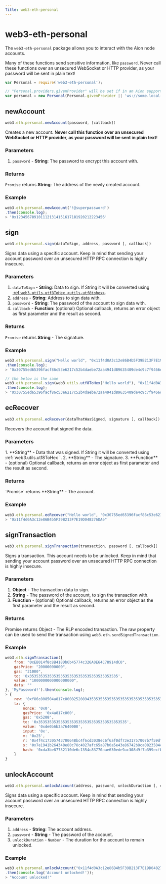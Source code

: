 ```yaml
---
Title: web3-eth-personal
---
```


# web3-eth-personal

The `web3-eth-personal` package allows you to interact with the Aion node accounts.

Many of these functions send sensitive information, like `password`. Never call these functions over an unsecured WebSocket or HTTP provider, as your password will be sent in plain text!

```javascript
var Personal = require('web3-eth-personal');

// "Personal.providers.givenProvider" will be set if in an Aion supported browser.
var personal = new Personal(Personal.givenProvider || 'ws://some.local-or-remote.node:8546');
```

## newAccount

```javascript
web3.eth.personal.newAccount(password, [callback])
```

Creates a new account. **Never call this function over an unsecured WebSocket or HTTP provider, as your password will be sent in plain text!**

<h3>Parameters</h3>

1. `password` - **String**: The password to encrypt this account with.

<h3>Returns</h3>

`Promise` returns **String**: The address of the newly created account.

<h3>Example</h3>

```javascript
web3.eth.personal.newAccount('!@superpassword')
.then(console.log);
> '0x1234567891011121314151617181920212223456'
```

## sign

```javascript
web3.eth.personal.sign(dataToSign, address, password [, callback])
```

Signs data using a specific account. Keep in mind that sending your account password over an unsecured HTTP RPC connection is highly insecure.

<h3>Parameters</h3>

1. `dataToSign` - **String**: Data to sign. If String it will be converted using [:ref:`web3.utils.utf8ToHex <utils-utf8tohex>`](https://github.com/aionnetwork/aion_web3/blob/v1.0/docs/web3-eth-personal.rst#id2).
2. `address` - **String**: Address to sign data with.
3. `password` - **String**: The password of the account to sign data with.
4. `callback` - **Function**: (optional) Optional callback, returns an error object as first parameter and the result as second.

<h3>Returns</h3>

`Promise` returns **String** - The signature.

<h3>Example</h3>

```javascript
web3.eth.personal.sign("Hello world", "0x11f4d0A3c12e86B4b5F39B213F7E19D048276DAe", "test password!")
.then(console.log);
> "0x30755ed65396facf86c53e6217c52b4daebe72aa4941d89635409de4c9c7f9466d4e9aaec7977f05e923889b33c0d0dd27d7226b6e6f56ce737465c5cfd04be400"

// the below is the same
web3.eth.personal.sign(web3.utils.utf8ToHex("Hello world"), "0x11f4d0A3c12e86B4b5F39B213F7E19D048276DAe", "test password!")
.then(console.log);
> "0x30755ed65396facf86c53e6217c52b4daebe72aa4941d89635409de4c9c7f9466d4e9aaec7977f05e923889b33c0d0dd27d7226b6e6f56ce737465c5cfd04be400"
```

## ecRecover

```javascript
web3.eth.personal.ecRecover(dataThatWasSigned, signature [, callback])
```

Recovers the account that signed the data.

<h3>Parameters</h3>
1. **String** - Data that was signed. If String it will be converted using :ref:`web3.utils.utf8ToHex <utils-utf8tohex>`.
2. **String** - The signature.
3. **Function** - (optional) Optional callback, returns an error object as first parameter and the result as second.

<h3>Returns</h3>
`Promise` returns **String** - The account.

<h3>Example</h3>

```javascript
web3.eth.personal.ecRecover("Hello world", "0x30755ed65396facf86c53e6217c52b4daebe72aa4941d89635409de4c9c7f9466d4e9aaec7977f05e923889b33c0d0dd27d7226b6e6f56ce737465c5cfd04be400").then(console.log);
> "0x11f4d0A3c12e86B4b5F39B213F7E19D048276DAe"
```

## signTransaction

```javascript
web3.eth.personal.signTransaction(transaction, password [, callback])
```

Signs a transaction. This account needs to be unlocked. Keep in mind that sending your account password over an unsecured HTTP RPC connection is highly insecure.

<h3>Parameters</h3>

1. **Object** - The transaction data to sign.
2. **String** - The password of the account, to sign the transaction with.
3. **Function** - (optional) Optional callback, returns an error object as the first parameter and the result as second.

<h3>Returns</h3>

Promise returns Object - The RLP encoded transaction. The raw property can be used to send the transaction using `web3.eth.sendSignedTransaction`.

<h3>Example</h3>

```javascript
web3.eth.signTransaction({
    from: "0xEB014f8c8B418Db6b45774c326A0E64C78914dC0",
    gasPrice: "20000000000",
    gas: "21000",
    to: '0x3535353535353535353535353535353535353535',
    value: "1000000000000000000",
    data: ""
}, 'MyPassword!').then(console.log);
> {
    raw: '0xf86c808504a817c800825208943535353535353535353535353535353535353535880de0b6b3a76400008025a04f4c17305743700648bc4f6cd3038ec6f6af0df73e31757007b7f59df7bee88da07e1941b264348e80c78c4027afc65a87b0a5e43e86742b8ca0823584c6788fd0',
    tx: {
        nonce: '0x0',
        gasPrice: '0x4a817c800',
        gas: '0x5208',
        to: '0x3535353535353535353535353535353535353535',
        value: '0xde0b6b3a7640000',
        input: '0x',
        v: '0x25',
        r: '0x4f4c17305743700648bc4f6cd3038ec6f6af0df73e31757007b7f59df7bee88d',
        s: '0x7e1941b264348e80c78c4027afc65a87b0a5e43e86742b8ca0823584c6788fd0',
        hash: '0xda3be87732110de6c1354c83770aae630ede9ac308d9f7b399ecfba23d923384'
    }
}
```

## unlockAccount

```javascript
web3.eth.personal.unlockAccount(address, password, unlockDuraction [, callback])
```

Signs data using a specific account. Keep in mind that sending your account password over an unsecured HTTP RPC connection is highly insecure.

<h3>Parameters</h3>

1. `address` - **String**: The account address.
2. `password` - **String** - The password of the account.
3. `unlockDuration` - `Number` - The duration for the account to remain unlocked.

<h3>Example</h3>

```javascript
web3.eth.personal.unlockAccount("0x11f4d0A3c12e86B4b5F39B213F7E19D048276DAe", "test password!", 600)
.then(console.log('Account unlocked!'));
> "Account unlocked!"
```